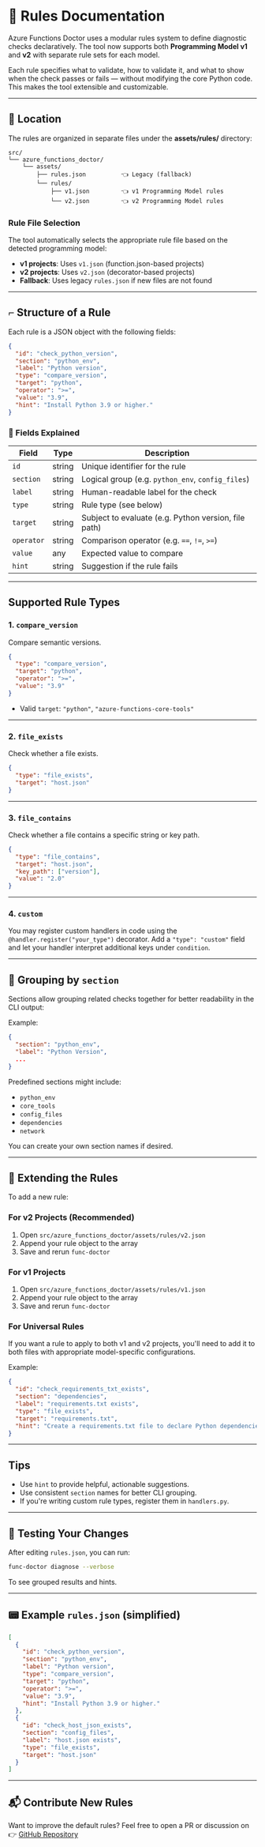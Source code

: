 # 📘 Rules Documentation

Azure Functions Doctor uses a modular rules system to define diagnostic checks declaratively. The tool now supports both **Programming Model v1** and **v2** with separate rule sets for each model.

Each rule specifies what to validate, how to validate it, and what to show when the check passes or fails — without modifying the core Python code. This makes the tool extensible and customizable.

---

## 📁 Location

The rules are organized in separate files under the **assets/rules/** directory:

```
src/
└── azure_functions_doctor/
    └── assets/
        ├── rules.json          👈 Legacy (fallback)
        └── rules/
            ├── v1.json         👈 v1 Programming Model rules
            └── v2.json         👈 v2 Programming Model rules
```

### Rule File Selection

The tool automatically selects the appropriate rule file based on the detected programming model:

- **v1 projects**: Uses `v1.json` (function.json-based projects)
- **v2 projects**: Uses `v2.json` (decorator-based projects)  
- **Fallback**: Uses legacy `rules.json` if new files are not found

---

## ⌐ Structure of a Rule

Each rule is a JSON object with the following fields:

```json
{
  "id": "check_python_version",
  "section": "python_env",
  "label": "Python version",
  "type": "compare_version",
  "target": "python",
  "operator": ">=",
  "value": "3.9",
  "hint": "Install Python 3.9 or higher."
}
```

### 🔑 Fields Explained

| Field      | Type   | Description                                          |
| ---------- | ------ | ---------------------------------------------------- |
| `id`       | string | Unique identifier for the rule                       |
| `section`  | string | Logical group (e.g. `python_env`, `config_files`)    |
| `label`    | string | Human-readable label for the check                   |
| `type`     | string | Rule type (see below)                                |
| `target`   | string | Subject to evaluate (e.g. Python version, file path) |
| `operator` | string | Comparison operator (e.g. `==`, `!=`, `>=`)          |
| `value`    | any    | Expected value to compare                            |
| `hint`     | string | Suggestion if the rule fails                         |

---

## Supported Rule Types

### 1. `compare_version`

Compare semantic versions.

```json
{
  "type": "compare_version",
  "target": "python",
  "operator": ">=",
  "value": "3.9"
}
```

* Valid `target`: `"python"`, `"azure-functions-core-tools"`

---

### 2. `file_exists`

Check whether a file exists.

```json
{
  "type": "file_exists",
  "target": "host.json"
}
```

---

### 3. `file_contains`

Check whether a file contains a specific string or key path.

```json
{
  "type": "file_contains",
  "target": "host.json",
  "key_path": ["version"],
  "value": "2.0"
}
```

---

### 4. `custom`

You may register custom handlers in code using the `@handler.register("your_type")` decorator. Add a `"type": "custom"` field and let your handler interpret additional keys under `condition`.

---

## 📁 Grouping by `section`

Sections allow grouping related checks together for better readability in the CLI output:

Example:

```json
{
  "section": "python_env",
  "label": "Python Version",
  ...
}
```

Predefined sections might include:

* `python_env`
* `core_tools`
* `config_files`
* `dependencies`
* `network`

You can create your own section names if desired.

---

## 🧹 Extending the Rules

To add a new rule:

### For v2 Projects (Recommended)
1. Open `src/azure_functions_doctor/assets/rules/v2.json`
2. Append your rule object to the array
3. Save and rerun `func-doctor`

### For v1 Projects
1. Open `src/azure_functions_doctor/assets/rules/v1.json`
2. Append your rule object to the array
3. Save and rerun `func-doctor`

### For Universal Rules
If you want a rule to apply to both v1 and v2 projects, you'll need to add it to both files with appropriate model-specific configurations.

Example:

```json
{
  "id": "check_requirements_txt_exists",
  "section": "dependencies",
  "label": "requirements.txt exists",
  "type": "file_exists",
  "target": "requirements.txt",
  "hint": "Create a requirements.txt file to declare Python dependencies."
}
```

---

## Tips

* Use `hint` to provide helpful, actionable suggestions.
* Use consistent `section` names for better CLI grouping.
* If you're writing custom rule types, register them in `handlers.py`.

---

## 🥪 Testing Your Changes

After editing `rules.json`, you can run:

```bash
func-doctor diagnose --verbose
```

To see grouped results and hints.

---

## 📟 Example `rules.json` (simplified)

```json
[
  {
    "id": "check_python_version",
    "section": "python_env",
    "label": "Python version",
    "type": "compare_version",
    "target": "python",
    "operator": ">=",
    "value": "3.9",
    "hint": "Install Python 3.9 or higher."
  },
  {
    "id": "check_host_json_exists",
    "section": "config_files",
    "label": "host.json exists",
    "type": "file_exists",
    "target": "host.json"
  }
]
```

---

## 📬 Contribute New Rules

Want to improve the default rules? Feel free to open a PR or discussion on  
👉 [GitHub Repository](https://github.com/yeongseon/azure-functions-doctor-for-python)